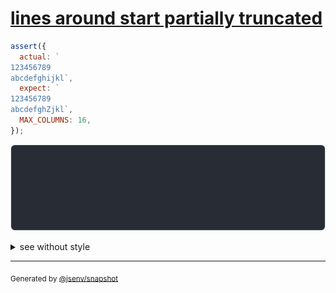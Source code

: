 # [lines around start partially truncated](../../max_columns.test.js#L177)

```js
assert({
  actual: `
123456789
abcdefghijkl`,
  expect: `
123456789
abcdefghZjkl`,
  MAX_COLUMNS: 16,
});
```

![img](throw.svg)

<details>
  <summary>see without style</summary>

```console
AssertionError: actual and expect are different

actual: 1| 
        2| …789
        3| …ghi…
expect: 1| 
        2| …789
        3| …ghZ…
```

</details>


---

<sub>
  Generated by <a href="https://github.com/jsenv/core/tree/main/packages/independent/snapshot">@jsenv/snapshot</a>
</sub>

